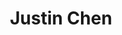 ---
layout: member
title: Justin Chen
citation_names: Chen J
category: Undergraduate Students and Interns
position: Intern
email: 
mask_email: true
github:  
image: 
cv:
scholar: 
linkedin: 
alum: true
parting_date: 2017-08-31
---